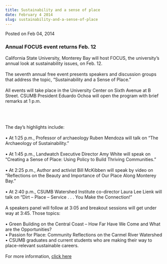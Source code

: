 ```yaml
---
title: Sustainability and a sense of place
date: February 4 2014
slug: sustainability-and-a-sense-of-place
---
```


 



<span class="date">Posted on Feb 04, 2014    </span>
<h3>Annual FOCUS event returns Feb. 12</h3>
<p>California State University, Monterey Bay will host FOCUS, the
university&#x2019;s annual look at sustainability issues, on Feb.
12.<br>
<br>
The seventh annual free event presents speakers and discussion
groups that address the topic, &#x201C;Sustainability and a Sense of
Place.&#x201D;<br>
<br>
All events will take place in the University Center on Sixth Avenue
at B Street. CSUMB President Eduardo Ochoa will open the program
with brief remarks at 1 p.m.</br></br></br></br></p>
<p>The day&#x2019;s highlights include:<br>
<br>
&#x2022; At 1:25 p.m., Professor of archaeology Ruben Mendoza will talk on
&#x201C;The Archaeology of Sustainability.&#x201D;<br>
<br>
&#x2022; At 1:45 p.m., Landwatch Executive Director Amy White will speak
on &#x201C;Creating a Sense of Place: Using Policy to Build Thriving
Communities.&#x201D;<br>
<br>
&#x2022; At 2:25 p.m., Author and activist Bill McKibben will speak by
video on &#x201C;Reflections on the Beauty and Importance of Our Place
Along Monterey Bay.&#x201D;<br>
<br>
&#x2022; At 2:40 p.m., CSUMB Watershed Institute co-director Laura Lee
Lienk will talk on &#x201C;Dirt &#x2013; Place &#x2013; Service . . . You Make the
Connection!&#x201D;<br>
<br>
A speakers panel will follow at 3:05 and breakout sessions will get
under way at 3:45. Those topics:<br>
<br>
&#x2022; Green Building on the Central Coast &#x2013; How Far Have We Come and
What are the Opportunities?<br>
&#x2022; Passion for Place: Community Reflections on the Carmel River
Watershed<br>
&#x2022; CSUMB graduates and current students who are making their way to
place-relevant sustainable careers.<br>
<br>
For more information, <a href="https://csumb.edu/focus" rel="nofollow">click here</a><br>
&#xA0;</br></br></br></br></br></br></br></br></br></br></br></br></br></br></br></br></br></p>





```
